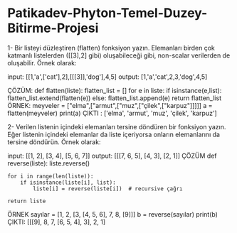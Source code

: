 # Patikadev-Phyton-Temel-Duzey-Bitirme-Projesi

1- Bir listeyi düzleştiren (flatten) fonksiyon yazın. Elemanları birden çok katmanlı listelerden ([[3],2] gibi) oluşabileceği gibi, non-scalar verilerden de oluşabilir. Örnek olarak:

input: [[1,'a',['cat'],2],[[[3]],'dog'],4,5]
output: [1,'a','cat',2,3,'dog',4,5]

ÇÖZÜM:
def flatten(liste):
    flatten_list = []
    for e in liste:
        if isinstance(e,list):
            flatten_list.extend(flatten(e))
        else:
            flatten_list.append(e)
    return flatten_list
ÖRNEK:
meyveler = ["elma",["armut",["muz",["çilek",["karpuz"]]]]]
a = flatten(meyveler)
print(a)
ÇIKTI : ['elma', 'armut', 'muz', 'çilek', 'karpuz']

2- Verilen listenin içindeki elemanları tersine döndüren bir fonksiyon yazın. Eğer listenin içindeki elemanlar da liste içeriyorsa onların elemanlarını da tersine döndürün. Örnek olarak:

input: [[1, 2], [3, 4], [5, 6, 7]]
output: [[[7, 6, 5], [4, 3], [2, 1]]
ÇÖZÜM
def reverse(liste):
    liste.reverse()
    
    for i in range(len(liste)):
        if isinstance(liste[i], list):
            liste[i] = reverse(liste[i])  # recursive çağrı
    
    return liste

ÖRNEK
sayılar = [1, 2, [3, [4, 5, 6], 7, 8, [9]]]
b = reverse(sayılar)
print(b)
ÇIKTI: [[[9], 8, 7, [6, 5, 4], 3], 2, 1]
